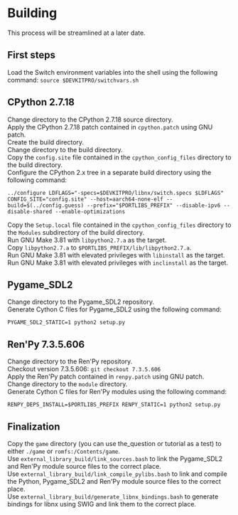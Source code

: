 # Building
This process will be streamlined at a later date.  
## First steps
Load the Switch environment variables into the shell using the following command: `source $DEVKITPRO/switchvars.sh`  
## CPython 2.7.18
Change directory to the CPython 2.7.18 source directory.  
Apply the CPython 2.7.18 patch contained in `cpython.patch` using GNU patch.  
Create the build directory.  
Change directory to the build directory.  
Copy the `config.site` file contained in the `cpython_config_files` directory to the build directory.  
Configure the CPython 2.x tree in a separate build directory using the following command:  
```
../configure LDFLAGS="-specs=$DEVKITPRO/libnx/switch.specs $LDFLAGS" CONFIG_SITE="config.site" --host=aarch64-none-elf --build=$(../config.guess) --prefix="$PORTLIBS_PREFIX" --disable-ipv6 --disable-shared --enable-optimizations
```  
Copy the `Setup.local` file contained in the `cpython_config_files` directory to the `Modules` subdirectory of the build directory.  
Run GNU Make 3.81 with `libpython2.7.a` as the target.  
Copy `libpython2.7.a` to `$PORTLIBS_PREFIX/lib/libpython2.7.a`.  
Run GNU Make 3.81 with elevated privileges with `libinstall` as the target.  
Run GNU Make 3.81 with elevated privileges with `inclinstall` as the target.  
## Pygame_SDL2
Change directory to the Pygame_SDL2 repository.  
Generate Cython C files for Pygame_SDL2 using the following command:  
```
PYGAME_SDL2_STATIC=1 python2 setup.py
```  
## Ren'Py 7.3.5.606
Change directory to the Ren'Py repository.  
Checkout version 7.3.5.606: `git checkout 7.3.5.606`  
Apply the Ren'Py patch contained in `renpy.patch` using GNU patch.  
Change directory to the `module` directory.  
Generate Cython C files for Ren'Py modules using the following command:  
```
RENPY_DEPS_INSTALL=$PORTLIBS_PREFIX RENPY_STATIC=1 python2 setup.py
```  
## Finalization
Copy the `game` directory (you can use the_question or tutorial as a test) to either `./game` or `romfs:/Contents/game`.  
Use `external_library_build/link_sources.bash` to link the Pygame_SDL2 and Ren'Py module source files to the correct place.  
Use `external_library_build/link_compile_pylibs.bash` to link and compile the Python, Pygame_SDL2 and Ren'Py module source files to the correct place.  
Use `external_library_build/generate_libnx_bindings.bash` to generate bindings for libnx using SWIG and link them to the correct place.  
